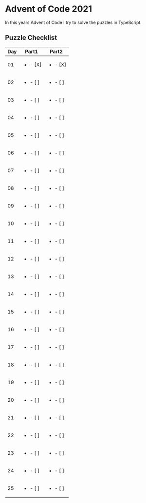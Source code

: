 # Advent of Code 2021

In this years Advent of Code I try to solve the puzzles in TypeScript.

## Puzzle Checklist

| Day | Part1 | Part2 |
|-----|-------|-------|
| 01  |  <ul><li>- [X] </li><ul>  |  <ul><li>- [X] </li><ul>  |
| 02  |  <ul><li>- [ ] </li><ul>  |  <ul><li>- [ ] </li><ul>  |
| 03  |  <ul><li>- [ ] </li><ul>  |  <ul><li>- [ ] </li><ul>  |
| 04  |  <ul><li>- [ ] </li><ul>  |  <ul><li>- [ ] </li><ul>  |
| 05  |  <ul><li>- [ ] </li><ul>  |  <ul><li>- [ ] </li><ul>  |
| 06  |  <ul><li>- [ ] </li><ul>  |  <ul><li>- [ ] </li><ul>  |
| 07  |  <ul><li>- [ ] </li><ul>  |  <ul><li>- [ ] </li><ul>  |
| 08  |  <ul><li>- [ ] </li><ul>  |  <ul><li>- [ ] </li><ul>  |
| 09  |  <ul><li>- [ ] </li><ul>  |  <ul><li>- [ ] </li><ul>  |
| 10  |  <ul><li>- [ ] </li><ul>  |  <ul><li>- [ ] </li><ul>  |
| 11  |  <ul><li>- [ ] </li><ul>  |  <ul><li>- [ ] </li><ul>  |
| 12  |  <ul><li>- [ ] </li><ul>  |  <ul><li>- [ ] </li><ul>  |
| 13  |  <ul><li>- [ ] </li><ul>  |  <ul><li>- [ ] </li><ul>  |
| 14  |  <ul><li>- [ ] </li><ul>  |  <ul><li>- [ ] </li><ul>  |
| 15  |  <ul><li>- [ ] </li><ul>  |  <ul><li>- [ ] </li><ul>  |
| 16  |  <ul><li>- [ ] </li><ul>  |  <ul><li>- [ ] </li><ul>  |
| 17  |  <ul><li>- [ ] </li><ul>  |  <ul><li>- [ ] </li><ul>  |
| 18  |  <ul><li>- [ ] </li><ul>  |  <ul><li>- [ ] </li><ul>  |
| 19  |  <ul><li>- [ ] </li><ul>  |  <ul><li>- [ ] </li><ul>  |
| 20  |  <ul><li>- [ ] </li><ul>  |  <ul><li>- [ ] </li><ul>  |
| 21  |  <ul><li>- [ ] </li><ul>  |  <ul><li>- [ ] </li><ul>  |
| 22  |  <ul><li>- [ ] </li><ul>  |  <ul><li>- [ ] </li><ul>  |
| 23  |  <ul><li>- [ ] </li><ul>  |  <ul><li>- [ ] </li><ul>  |
| 24  |  <ul><li>- [ ] </li><ul>  |  <ul><li>- [ ] </li><ul>  |
| 25  |  <ul><li>- [ ] </li><ul>  |  <ul><li>- [ ] </li><ul>  |